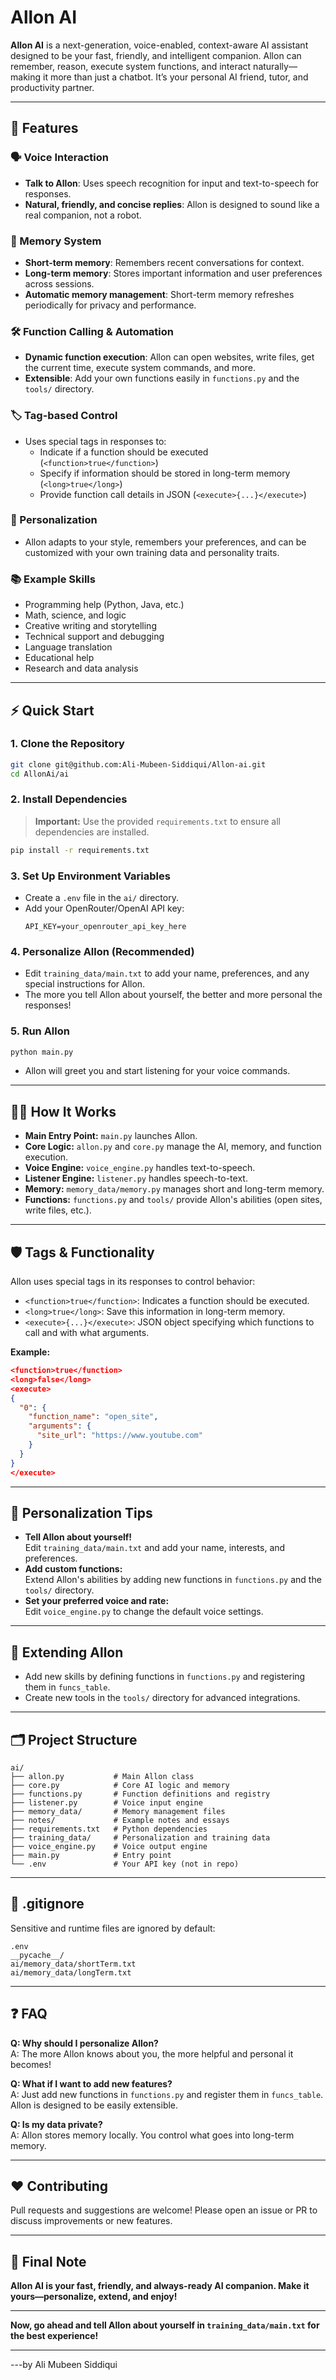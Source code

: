 # Allon AI

**Allon AI** is a next-generation, voice-enabled, context-aware AI assistant designed to be your fast, friendly, and intelligent companion. Allon can remember, reason, execute system functions, and interact naturally—making it more than just a chatbot. It’s your personal AI friend, tutor, and productivity partner.

---

## 🚀 Features

### 🗣️ Voice Interaction
- **Talk to Allon**: Uses speech recognition for input and text-to-speech for responses.
- **Natural, friendly, and concise replies**: Allon is designed to sound like a real companion, not a robot.

### 🧠 Memory System
- **Short-term memory**: Remembers recent conversations for context.
- **Long-term memory**: Stores important information and user preferences across sessions.
- **Automatic memory management**: Short-term memory refreshes periodically for privacy and performance.

### 🛠️ Function Calling & Automation
- **Dynamic function execution**: Allon can open websites, write files, get the current time, execute system commands, and more.
- **Extensible**: Add your own functions easily in `functions.py` and the `tools/` directory.

### 🏷️ Tag-based Control
- Uses special tags in responses to:
  - Indicate if a function should be executed (`<function>true</function>`)
  - Specify if information should be stored in long-term memory (`<long>true</long>`)
  - Provide function call details in JSON (`<execute>{...}</execute>`)

### 🧩 Personalization
- Allon adapts to your style, remembers your preferences, and can be customized with your own training data and personality traits.

### 📚 Example Skills
- Programming help (Python, Java, etc.)
- Math, science, and logic
- Creative writing and storytelling
- Technical support and debugging
- Language translation
- Educational help
- Research and data analysis

---

## ⚡ Quick Start

### 1. **Clone the Repository**
```bash
git clone git@github.com:Ali-Mubeen-Siddiqui/Allon-ai.git
cd AllonAi/ai
```

### 2. **Install Dependencies**
> **Important:** Use the provided `requirements.txt` to ensure all dependencies are installed.
```bash
pip install -r requirements.txt
```

### 3. **Set Up Environment Variables**
- Create a `.env` file in the `ai/` directory.
- Add your OpenRouter/OpenAI API key:
  ```
  API_KEY=your_openrouter_api_key_here
  ```

### 4. **Personalize Allon (Recommended)**
- Edit `training_data/main.txt` to add your name, preferences, and any special instructions for Allon.
- The more you tell Allon about yourself, the better and more personal the responses!

### 5. **Run Allon**
```bash
python main.py
```
- Allon will greet you and start listening for your voice commands.

---

## 🧑‍💻 How It Works

- **Main Entry Point:** `main.py` launches Allon.
- **Core Logic:** `allon.py` and `core.py` manage the AI, memory, and function execution.
- **Voice Engine:** `voice_engine.py` handles text-to-speech.
- **Listener Engine:** `listener.py` handles speech-to-text.
- **Memory:** `memory_data/memory.py` manages short and long-term memory.
- **Functions:** `functions.py` and `tools/` provide Allon's abilities (open sites, write files, etc.).

---

## 🛡️ Tags & Functionality

Allon uses special tags in its responses to control behavior:

- `<function>true</function>`: Indicates a function should be executed.
- `<long>true</long>`: Save this information in long-term memory.
- `<execute>{...}</execute>`: JSON object specifying which functions to call and with what arguments.

**Example:**
```json
<function>true</function>
<long>false</long>
<execute>
{
  "0": {
    "function_name": "open_site",
    "arguments": {
      "site_url": "https://www.youtube.com"
    }
  }
}
</execute>
```

---

## 📝 Personalization Tips

- **Tell Allon about yourself!**  
  Edit `training_data/main.txt` and add your name, interests, and preferences.
- **Add custom functions:**  
  Extend Allon's abilities by adding new functions in `functions.py` and the `tools/` directory.
- **Set your preferred voice and rate:**  
  Edit `voice_engine.py` to change the default voice settings.

---

## 🧩 Extending Allon

- Add new skills by defining functions in `functions.py` and registering them in `funcs_table`.
- Create new tools in the `tools/` directory for advanced integrations.

---

## 🗂️ Project Structure

```
ai/
├── allon.py           # Main Allon class
├── core.py            # Core AI logic and memory
├── functions.py       # Function definitions and registry
├── listener.py        # Voice input engine
├── memory_data/       # Memory management files
├── notes/             # Example notes and essays
├── requirements.txt   # Python dependencies
├── training_data/     # Personalization and training data
├── voice_engine.py    # Voice output engine
├── main.py            # Entry point
└── .env               # Your API key (not in repo)
```

---

## 🛑 .gitignore

Sensitive and runtime files are ignored by default:
```
.env
__pycache__/
ai/memory_data/shortTerm.txt
ai/memory_data/longTerm.txt
```

---

## ❓ FAQ

**Q: Why should I personalize Allon?**  
A: The more Allon knows about you, the more helpful and personal it becomes!

**Q: What if I want to add new features?**  
A: Just add new functions in `functions.py` and register them in `funcs_table`. Allon is designed to be easily extensible.

**Q: Is my data private?**  
A: Allon stores memory locally. You control what goes into long-term memory.

---

## ❤️ Contributing

Pull requests and suggestions are welcome! Please open an issue or PR to discuss improvements or new features.

---

## 📢 Final Note

**Allon AI is your fast, friendly, and always-ready AI companion. Make it yours—personalize, extend, and enjoy!**

---

**Now, go ahead and tell Allon about yourself in `training_data/main.txt` for the best experience!**

---
 

 ---by Ali Mubeen Siddiqui
